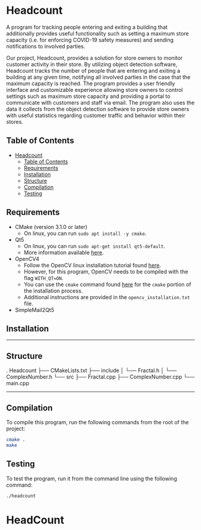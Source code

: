 # Headcount

A program for tracking people entering and exiting a building that additionally provides useful functionality such as setting a maximum store capacity (i.e. for enforcing COVID-19 safety measures) and sending notifications to involved parties.

 Our project, Headcount, provides a solution for store owners to monitor customer
activity in their store. By utilizing object detection software, Headcount tracks the number of
people that are entering and exiting a building at any given time, notifying all involved
parties in the case that the maximum capacity is reached. The program provides a user
friendly interface and customizable experience allowing store owners to control settings such
as maximum store capacity and providing a portal to communicate with customers and staff
via email. The program also uses the data it collects from the object detection software to
provide store owners with useful statistics regarding customer traffic and behavior within
their stores.

## Table of Contents

- [Headcount](#headcount)
  - [Table of Contents](#table-of-contents)
  - [Requirements](#requirements)
  - [Installation](#installation)
  - [Structure](#structure)
  - [Compilation](#compilation)
  - [Testing](#testing)

## Requirements

- CMake (version 3.1.0 or later)
  - On linux, you can run `sudo apt install -y cmake`.
- Qt5
  - On linux, you can run `sudo apt-get install qt5-default`.
  - More information available [here](https://wiki.qt.io/Install_Qt_5_on_Ubuntu).
- OpenCV4
  - Follow the OpenCV linux installation tutorial found [here](https://docs.opencv.org/master/d7/d9f/tutorial_linux_install.html).
  - However, for this program, OpenCV needs to be compiled with the flag `WITH_QT=ON`.
  - You can use the `cmake` command found [here](https://stackoverflow.com/questions/28776053/opencv-gtk2-x-error) for the `cmake` portion of the installation process.
  - Additional instructions are provided in the `opencv_installation.txt` file.
- SimpleMail2Qt5

## Installation 



---
## Structure

. Headcount
├── CMakeLists.txt
├── include
│  └── Fractal.h
│  └── ComplexNumber.h
└── src
    ├── Fractal.cpp
    ├── ComplexNumber.cpp
    └── main.cpp

---
## Compilation

To compile this program, run the following commands from the root of the project:

```sh
cmake .
make
```

## Testing

To test the program, run it from the command line using the following command:

```sh
./headcount
```
# HeadCount
